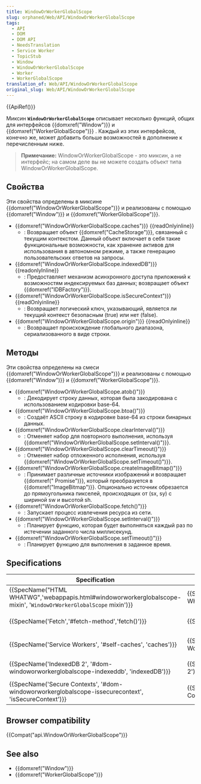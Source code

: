 ```yaml
---
title: WindowOrWorkerGlobalScope
slug: orphaned/Web/API/WindowOrWorkerGlobalScope
tags:
  - API
  - DOM
  - DOM API
  - NeedsTranslation
  - Service Worker
  - TopicStub
  - Window
  - WindowOrWorkerGlobalScope
  - Worker
  - WorkerGlobalScope
translation_of: Web/API/WindowOrWorkerGlobalScope
original_slug: Web/API/WindowOrWorkerGlobalScope
---
```


{{ApiRef()}}

Миксин **`WindowOrWorkerGlobalScope`** описывает несколько функций, общих для интерфейсов {{domxref("Window")}} и {{domxref("WorkerGlobalScope")}} . Каждый из этих интерфейсов, конечно же, может добавить больше возможностей в дополнение к перечисленным ниже.

> **Примечание:** WindowOrWorkerGlobalScope - это миксин, а не интерфейс; на самом деле вы не можете создать объект типа WindowOrWorkerGlobalScope.

## Свойства

Эти свойства определены в миксине {{domxref("WindowOrWorkerGlobalScope")}} и реализованы с помощью {{domxref("Window")}} и {{domxref("WorkerGlobalScope")}}.

- {{domxref("WindowOrWorkerGlobalScope.caches")}} {{readOnlyinline}}
  - : Возвращает объект {{domxref("CacheStorage")}}, связанный с текущим контекстом. Данный объект включает в себя такие функциональные возможности, как хранение активов для использования в автономном режиме, а также генерацию пользовательских ответов на запросы.
- {{domxref("WindowOrWorkerGlobalScope.indexedDB")}} {{readonlyInline}}
  - : Предоставляет механизм асинхронного доступа приложений к возможностям индексируемых баз данных; возвращает объект {{domxref("IDBFactory")}}.
- {{domxref("WindowOrWorkerGlobalScope.isSecureContext")}} {{readOnlyinline}}
  - : Возвращает логический ключ, указывающий, является ли текущий контекст безопасным (true) или нет (false).
- {{domxref("WindowOrWorkerGlobalScope.origin")}} {{readOnlyinline}}
  - : Возвращает происхождение глобального диапазона, сериализованного в виде строки.

## Методы

Эти свойства определены на смеси {{domxref("WindowOrWorkerGlobalScope")}} и реализованы с помощью {{domxref("Window")}} и {{domxref("WorkerGlobalScope")}}.

- {{domxref("WindowOrWorkerGlobalScope.atob()")}}
  - : Декодирует строку данных, которая была закодирована с использованием кодировки base-64.
- {{domxref("WindowOrWorkerGlobalScope.btoa()")}}
  - : Создаёт ASCII строку в кодировке base-64 из строки бинарных данных.
- {{domxref("WindowOrWorkerGlobalScope.clearInterval()")}}
  - : Отменяет набор для повторного выполнения, используя {{domxref("WindowOrWorkerGlobalScope.setInterval()")}}.
- {{domxref("WindowOrWorkerGlobalScope.clearTimeout()")}}
  - : Отменяет набор отложенного исполнения, используя {{domxref("WindowOrWorkerGlobalScope.setTimeout()")}}.
- {{domxref("WindowOrWorkerGlobalScope.createImageBitmap()")}}
  - : Принимает различные источники изображений и возвращает {{domxref(" Promise")}}, который преобразуется в {{domxref("ImageBitmap")}}. Опционально источник обрезается до прямоугольника пикселей, происходящих от (sx, sy) с шириной sw и высотой sh.
- {{domxref("WindowOrWorkerGlobalScope.fetch()")}}
  - : Запускает процесс извлечения ресурса из сети.
- {{domxref("WindowOrWorkerGlobalScope.setInterval()")}}
  - : Планирует функцию, которая будет выполняться каждый раз по истечении заданного числа миллисекунд.
- {{domxref("WindowOrWorkerGlobalScope.setTimeout()")}}
  - : Планирует функцию для выполнения в заданное время.

## Specifications

| Specification                                                                                                                                                            | Status                               | Comment                                       |
| ------------------------------------------------------------------------------------------------------------------------------------------------------------------------ | ------------------------------------ | --------------------------------------------- |
| {{SpecName("HTML WHATWG",'webappapis.html#windoworworkerglobalscope-mixin', '<code>WindowOrWorkerGlobalScope</code> mixin')}} | {{Spec2('HTML WHATWG')}}     | This is where the main mixin is defined.      |
| {{SpecName('Fetch','#fetch-method','fetch()')}}                                                                                                         | {{Spec2('Fetch')}}             | Definition of the `fetch()` method.           |
| {{SpecName('Service Workers', '#self-caches', 'caches')}}                                                                                             | {{Spec2('Service Workers')}} | Definition of the `caches` property.          |
| {{SpecName('IndexedDB 2', '#dom-windoworworkerglobalscope-indexeddb', 'indexedDB')}}                                                         | {{Spec2('IndexedDB 2')}}     | Definition of the `indexedDB` property.       |
| {{SpecName('Secure Contexts', '#dom-windoworworkerglobalscope-issecurecontext', 'isSecureContext')}}                                     | {{Spec2('Secure Contexts')}} | Definition of the `isSecureContext` property. |

## Browser compatibility

{{Compat("api.WindowOrWorkerGlobalScope")}}

## See also

- {{domxref("Window")}}
- {{domxref("WorkerGlobalScope")}}
